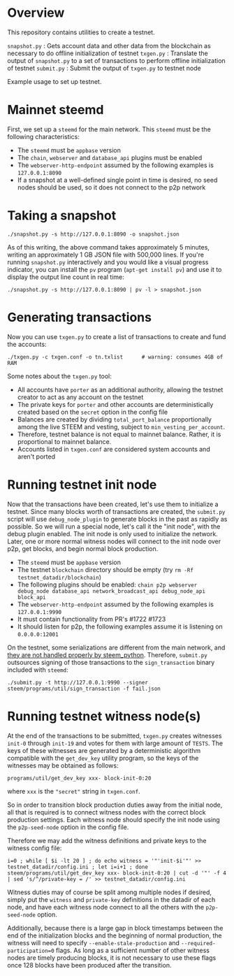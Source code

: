 
# Overview

This repository contains utilities to create a testnet.

`snapshot.py` : Gets account data and other data from the blockchain as necessary to do offline initialization of testnet
`txgen.py` : Translate the output of `snapshot.py` to a set of transactions to perform offline initialization of testnet
`submit.py` : Submit the output of `txgen.py` to testnet node

Example usage to set up testnet.

# Mainnet steemd

First, we set up a `steemd` for the main network.  This `steemd` must be the following characteristics:

- The `steemd` must be `appbase` version
- The `chain`, `webserver` and `database_api` plugins must be enabled
- The `webserver-http-endpoint` assumed by the following examples is `127.0.0.1:8090`
- If a snapshot at a well-defined single point in time is desired, no seed nodes should be used, so it does not connect to the p2p network

# Taking a snapshot

```
./snapshot.py -s http://127.0.0.1:8090 -o snapshot.json
```

As of this writing, the above command takes approximately 5 minutes, writing an approximately 1 GB JSON file with 500,000 lines.
If you're running `snapshot.py` interactively and you would like a visual progress indicator, you can install the `pv` program
(`apt-get install pv`) and use it to display the output line count in real time:

```
./snapshot.py -s http://127.0.0.1:8090 | pv -l > snapshot.json
```

# Generating transactions

Now you can use `txgen.py` to create a list of transactions to create and fund the accounts:

```
./txgen.py -c txgen.conf -o tn.txlist      # warning: consumes 4GB of RAM
```

Some notes about the `txgen.py` tool:

- All accounts have `porter` as an additional authority, allowing the testnet creator to act as any account on the testnet
- The private keys for `porter` and other accounts are deterministically created based on the `secret` option in the config file
- Balances are created by dividing `total_port_balance` proportionally among the live STEEM and vesting, subject to `min_vesting_per_account`.
- Therefore, testnet balance is not equal to mainnet balance.  Rather, it is proportional to mainnet balance.
- Accounts listed in `txgen.conf` are considered system accounts and aren't ported

# Running testnet init node

Now that the transactions have been created, let's use them to initialize a testnet.
Since many blocks worth of transactions are created, the `submit.py` script will
use `debug_node_plugin` to generate blocks in the past as rapidly as possible.
So we will run a special node, let's call it the "init node", with the debug plugin
enabled.  The init node is only used to initialize the network.  Later, one or more
normal witness nodes will connect to the init node over p2p, get blocks, and begin
normal block production.

- The `steemd` must be `appbase` version
- The testnet `blockchain` directory should be empty (try `rm -Rf testnet_datadir/blockchain`)
- The following plugins should be enabled:  `chain p2p webserver debug_node database_api network_broadcast_api debug_node_api block_api`
- The `webserver-http-endpoint` assumed by the following examples is `127.0.0.1:9990`
- It must contain functionality from PR's #1722 #1723
- It should listen for p2p, the following examples assume it is listening on `0.0.0.0:12001`

On the testnet, some serializations are different from the main network, and
[they are not handled properly by steem_python](https://github.com/steemit/steem-python/issues/89).
Therefore, `submit.py` outsources signing of those transactions to the
`sign_transaction` binary included with `steemd`:

```
./submit.py -t http://127.0.0.1:9990 --signer steem/programs/util/sign_transaction -f fail.json
```

# Running testnet witness node(s)

At the end of the transactions to be submitted, `txgen.py` creates witnesses `init-0` through `init-19`
and votes for them with large amount of `TESTS`.  The keys of these witnesses are generated by a deterministic
algorithm compatible with the `get_dev_key` utility program, so the keys of the witnesses may be obtained
as follows:

```
programs/util/get_dev_key xxx- block-init-0:20
```

where `xxx` is the `"secret"` string in `txgen.conf`.

So in order to transition block production duties away from the initial node, all that is required
is to connect witness nodes with the correct block production settings.  Each witness node should
specify the init node using the `p2p-seed-node` option in the config file.

Therefore we may add the witness definitions and private keys to the witness config file:

```
i=0 ; while [ $i -lt 20 ] ; do echo witness = '"'init-$i'"' >> testnet_datadir/config.ini ; let i=i+1 ; done
steem/programs/util/get_dev_key xxx- block-init-0:20 | cut -d '"' -f 4 | sed 's/^/private-key = /' >> testnet_datadir/config.ini
```

Witness duties may of course be split among multiple nodes if desired, simply put the
`witness` and `private-key` definitions in the datadir of each node, and have each
witness node connect to all the others with the `p2p-seed-node` option.

Additionally, because there is a large gap in block timestamps between the end of the
initialization blocks and the beginning of normal production, the witness will need
to specify `--enable-stale-production` and `--required-participation=0` flags.  As
long as a sufficient number of other witness nodes are timely producing blocks, it
is not necessary to use these flags once 128 blocks have been produced after the
transition.
